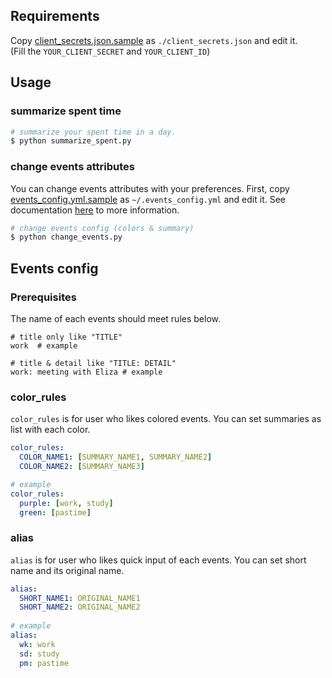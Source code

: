 Requirements
---
Copy [client_secrets.json.sample](https://github.com/wkentaro/google-calendar-manager/blob/master/client_secrets.json.sample)
as `./client_secrets.json` and edit it.  
(Fill the `YOUR_CLIENT_SECRET` and `YOUR_CLIENT_ID`)

Usage
---

### summarize spent time
```sh
# summarize your spent time in a day.
$ python summarize_spent.py
```

### change events attributes
You can change events attributes with your preferences.
First, copy [events_config.yml.sample](https://github.com/wkentaro/google-calendar-manager/blob/master/events_config.yml.sample)
as `~/.events_config.yml` and edit it. See documentation [here](#events-config) to more information.

```sh
# change events config (colors & summary) 
$ python change_events.py 
```

Events config
---
### Prerequisites
The name of each events should meet rules below.

```
# title only like "TITLE"
work  # example
```

```
# title & detail like "TITLE: DETAIL"
work: meeting with Eliza # example
```

### color_rules
`color_rules` is for user who likes colored events.
You can set summaries as list with each color.

```yml
color_rules:
  COLOR_NAME1: [SUMMARY_NAME1, SUMMARY_NAME2]
  COLOR_NAME2: [SUMMARY_NAME3]

# example
color_rules:
  purple: [work, study]
  green: [pastime]
```

### alias
`alias` is for user who likes quick input of each events.
You can set short name and its original name.

```yml
alias:
  SHORT_NAME1: ORIGINAL_NAME1
  SHORT_NAME2: ORIGINAL_NAME2
  
# example
alias:
  wk: work
  sd: study
  pm: pastime
```
